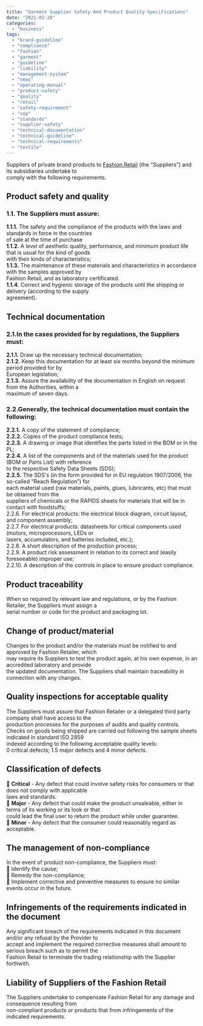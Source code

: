 ```yaml
---
title: "Garment Supplier Safety And Product Quality Specifications"
date: "2021-02-28"
categories: 
  - "business"
tags: 
  - "brand-guideline"
  - "compliance"
  - "fashion"
  - "garment"
  - "guideline"
  - "liability"
  - "management-system"
  - "news"
  - "operating-manual"
  - "product-safety"
  - "quality"
  - "retail"
  - "safety-requirement"
  - "sop"
  - "standards"
  - "supplier-safety"
  - "technical-documentation"
  - "technical-guideline"
  - "technical-requirements"
  - "textile"
---
```


Suppliers of private brand products to [Fashion Retail](https://www.forbes.com/sites/walterloeb/2021/01/04/why-fashion-retailing-will-have-a-slow-recovery/?sh=1fb404977fd9) (the “Suppliers”) and its subsidiaries undertake to  
comply with the following requirements.

## Product safety and quality

### 1.1. The Suppliers must assure:

**1.1.1.** The safety and the compliance of the products with the laws and standards in force in the countries  
of sale at the time of purchase  
**1.1.2.** A level of aesthetic quality, performance, and minimum product life that is usual for the kind of goods  
with their kinds of characteristics;  
**1.1.3.** The maintenance of these materials and characteristics in accordance with the samples approved by  
Fashion Retail, and as laboratory certificated.  
**1.1.4**. Correct and hygienic storage of the products until the shipping or delivery (according to the supply  
agreement).

## Technical documentation

### 2.1.In the cases provided for by regulations, the Suppliers must:

**2.1.1.** Draw up the necessary technical documentation;  
**2.1.2.** Keep this documentation for at least six months beyond the minimum period provided for by  
European legislation;  
**2.1.3.** Assure the availability of the documentation in English on request from the Authorities, within a  
maximum of seven days.

### 2.2.Generally, the technical documentation must contain the following:

**2.2.1.** A copy of the statement of compliance;  
**2.2.2.** Copies of the product compliance tests;  
**2.2.3.** A drawing or image that identifies the parts listed in the BOM or in the PL;  
**2.2.4.** A list of the components and of the materials used for the product (BOM or Parts List) with reference  
to the respective Safety Data Sheets (SDS);  
**2.2.5.** The SDS's (in the form provided for in EU regulation 1907/2006, the so-called “Reach Regulation”) for  
each material used (raw materials, paints, glues, lubricants, etc) that must be obtained from the  
suppliers of chemicals or the RAPIDS sheets for materials that will be in contact with foodstuffs;  
2.2.6. For electrical products: the electrical block diagram, circuit layout, and component assembly;  
2.2.7. For electrical products: datasheets for critical components used (motors, microprocessors, LEDs or  
lasers, accumulators, and batteries included, etc.);  
2.2.8. A short description of the production process;  
2.2.9. A product risk assessment in relation to its correct and (easily foreseeable) improper use;  
2.2.10. A description of the controls in place to ensure product compliance.

## Product traceability

When so required by relevant law and regulations, or by the Fashion Retailer, the Suppliers must assign a  
serial number or code for the product and packaging lot.

## Change of product/material

Changes to the product and/or the materials must be notified to and approved by Fashion Retailer, which  
may require its Suppliers to test the product again, at his own expense, in an accredited laboratory and provide  
the updated documentation. The Suppliers shall maintain traceability in connection with any changes.

## Quality inspections for acceptable quality

The Suppliers must assure that Fashion Retailer or a delegated third party company shall have access to the  
production processes for the purposes of audits and quality controls.  
Checks on goods being shipped are carried out following the sample sheets indicated in standard ISO 2859  
indexed according to the following acceptable quality levels:  
0 critical defects; 1.5 major defects and 4 minor defects.

## Classification of defects

 **Critical** - Any defect that could involve safety risks for consumers or that does not comply with applicable  
laws and standards.  
 **Major** - Any defect that could make the product unsaleable, either in terms of its working or its look or that  
could lead the final user to return the product while under guarantee.  
 **Minor** - Any defect that the consumer could reasonably regard as acceptable.

## The management of non-compliance

In the event of product non-compliance, the Suppliers must:  
 Identify the cause;  
 Remedy the non-compliance;  
 Implement corrective and preventive measures to ensure no similar events occur in the future.

## Infringements of the requirements indicated in the document

Any significant breach of the requirements indicated in this document and/or any refusal by the Provider to  
accept and implement the required corrective measures shall amount to serious breach such as to permit the  
Fashion Retail to terminate the trading relationship with the Supplier forthwith.

## Liability of Suppliers of the Fashion Retail

The Suppliers undertake to compensate Fashion Retail for any damage and consequence resulting from  
non-compliant products or products that from infringements of the indicated requirements.
